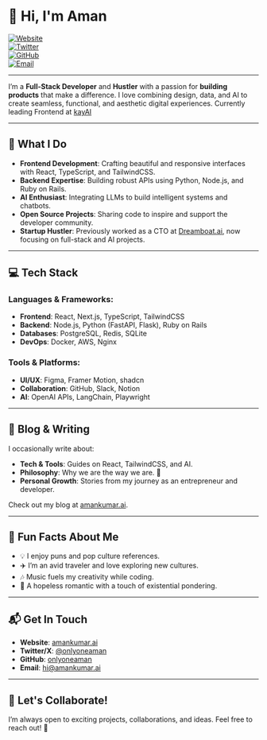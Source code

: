 # 👋 Hi, I'm Aman

[![Website](https://img.shields.io/badge/website-amankumar.ai-blue?style=flat&logo=internet-explorer)](https://amankumar.ai)  
[![Twitter](https://img.shields.io/badge/twitter-@onlyoneaman-1DA1F2?style=flat&logo=twitter)](https://x.com/onlyoneaman)  
[![GitHub](https://img.shields.io/badge/github-onlyoneaman-black?style=flat&logo=github)](https://github.com/onlyoneaman)  
[![Email](https://img.shields.io/badge/email-hi%40amankumar.ai-red?style=flat&logo=gmail)](mailto:hi@amankumar.ai)

---

I’m a **Full-Stack Developer** and **Hustler** with a passion for **building products** that make a difference. I love combining design, data, and AI to create seamless, functional, and aesthetic digital experiences.
Currently leading Frontend at [kayAI]()

---

## 🚀 What I Do

- **Frontend Development**: Crafting beautiful and responsive interfaces with React, TypeScript, and TailwindCSS.
- **Backend Expertise**: Building robust APIs using Python, Node.js, and Ruby on Rails.
- **AI Enthusiast**: Integrating LLMs to build intelligent systems and chatbots.
- **Open Source Projects**: Sharing code to inspire and support the developer community.
- **Startup Hustler**: Previously worked as a CTO at [Dreamboat.ai](https://dreamboat.ai), now focusing on full-stack and AI projects.

---

## 💻 Tech Stack

### **Languages & Frameworks**:
- **Frontend**: React, Next.js, TypeScript, TailwindCSS
- **Backend**: Node.js, Python (FastAPI, Flask), Ruby on Rails
- **Databases**: PostgreSQL, Redis, SQLite
- **DevOps**: Docker, AWS, Nginx

### **Tools & Platforms**:
- **UI/UX**: Figma, Framer Motion, shadcn
- **Collaboration**: GitHub, Slack, Notion
- **AI**: OpenAI APIs, LangChain, Playwright

---

<!---

## 🌟 Featured Projects

| Project Name | Description | Live Demo | Repo |
|--------------|-------------|-----------|------|
| **[UIUX](https://uiux.amankumar.ai/)** | Curated UI/UX components built with React, TailwindCSS, and Framer Motion. | [Visit](https://uiux.amankumar.ai/) | [Repo](https://github.com/onlyoneaman/cool-designs-react) |
| **[Dreamboat.ai](https://dreamboat.ai/)** | AI tools to integrate LLM-powered features into apps. | [Visit](https://dreamboat.ai/) | Private |
| **Personal Assistant** | AI companion integrating email and task prioritization. | N/A | Private |

---

-->

## 📝 Blog & Writing

I occasionally write about:

- **Tech & Tools**: Guides on React, TailwindCSS, and AI.
- **Philosophy**: Why we are the way we are. 🌌
- **Personal Growth**: Stories from my journey as an entrepreneur and developer.

Check out my blog at [amankumar.ai](https://amankumar.ai).

---

## 🎯 Fun Facts About Me

- 💡 I enjoy puns and pop culture references.  
- ✈️ I’m an avid traveler and love exploring new cultures.  
- 🎶 Music fuels my creativity while coding.  
- 🤔 A hopeless romantic with a touch of existential pondering.

---

## 📬 Get In Touch

- **Website**: [amankumar.ai](https://amankumar.ai)  
- **Twitter/X**: [@onlyoneaman](https://x.com/onlyoneaman)  
- **GitHub**: [onlyoneaman](https://github.com/onlyoneaman)  
- **Email**: [hi@amankumar.ai](mailto:hi@amankumar.ai)  

---

## 🌟 Let's Collaborate!

I’m always open to exciting projects, collaborations, and ideas. Feel free to reach out! 🚀
